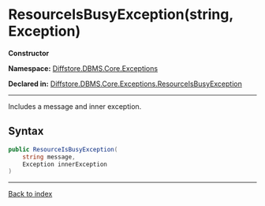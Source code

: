 # ResourceIsBusyException(string, Exception)

**Constructor**

**Namespace:** [Diffstore.DBMS.Core.Exceptions](Diffstore.DBMS.Core.Exceptions.md)

**Declared in:** [Diffstore.DBMS.Core.Exceptions.ResourceIsBusyException](Diffstore.DBMS.Core.Exceptions.ResourceIsBusyException.md)

------



Includes a message and inner exception.


## Syntax

```csharp
public ResourceIsBusyException(
	string message,
	Exception innerException
)
```

------

[Back to index](index.md)